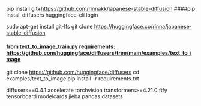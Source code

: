 pip install git+https://github.com/rinnakk/japanese-stable-diffusion
####pip install diffusers
huggingface-cli login

sudo apt-get install git-lfs
git clone https://huggingface.co/rinna/japanese-stable-diffusion

#### from text_to_image_train.py requirements: https://github.com/huggingface/diffusers/tree/main/examples/text_to_image
git clone https://github.com/huggingface/diffusers
cd examples/text_to_image
pip install -r requirements.txt

diffusers==0.4.1
accelerate
torchvision
transformers>=4.21.0
ftfy
tensorboard
modelcards
jieba
pandas
datasets
